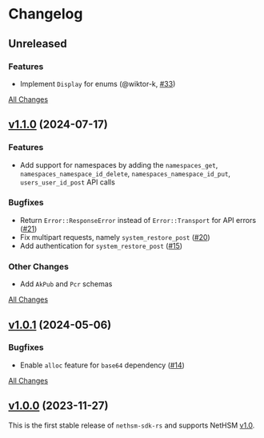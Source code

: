 # Changelog

## Unreleased

### Features

- Implement `Display` for enums (@wiktor-k, [#33](https://github.com/Nitrokey/nethsm-sdk-rs/pull/33))

[All Changes](https://github.com/Nitrokey/nethsm-sdk-rs/compare/v1.1.0...HEAD)

## [v1.1.0](https://github.com/Nitrokey/nethsm-sdk-rs/releases/tag/v1.1.0) (2024-07-17)

### Features

- Add support for namespaces by adding the `namespaces_get`, `namespaces_namespace_id_delete`, `namespaces_namespace_id_put`, `users_user_id_post` API calls

### Bugfixes

- Return `Error::ResponseError` instead of `Error::Transport` for API errors ([#21](https://github.com/Nitrokey/nethsm-sdk-rs/issues/21))
- Fix multipart requests, namely `system_restore_post` ([#20](https://github.com/Nitrokey/nethsm-sdk-rs/issues/20))
- Add authentication for `system_restore_post` ([#15](https://github.com/Nitrokey/nethsm-sdk-rs/issues/15))

### Other Changes

- Add `AkPub` and `Pcr` schemas

[All Changes](https://github.com/Nitrokey/nethsm-sdk-rs/compare/v1.0.1...v1.1.0)

## [v1.0.1](https://github.com/Nitrokey/nethsm-sdk-rs/releases/tag/v1.0.1) (2024-05-06)

### Bugfixes

- Enable `alloc` feature for `base64` dependency ([#14](https://github.com/Nitrokey/nethsm-sdk-rs/issues/14))

[All Changes](https://github.com/Nitrokey/nethsm-sdk-rs/compare/v1.0.0...v1.0.1)

## [v1.0.0](https://github.com/Nitrokey/nethsm-sdk-rs/releases/tag/v1.0.0) (2023-11-27)

This is the first stable release of `nethsm-sdk-rs` and supports NetHSM [v1.0][nethsm-v1.0].

[nethsm-v1.0]: https://github.com/Nitrokey/nethsm/releases/tag/v1.0

